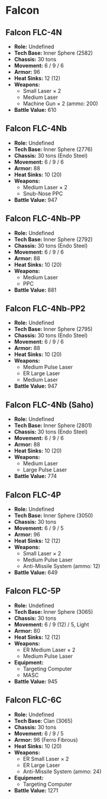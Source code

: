 # Falcon
## Falcon FLC-4N
- **Role:** Undefined
- **Tech Base:** Inner Sphere (2582)
- **Chassis:** 30 tons
- **Movement:** 6 / 9 / 6
- **Armor:** 96
- **Heat Sinks:** 12 (12)
- **Weapons:**
  - Small Laser × 2
  - Medium Laser
  - Machine Gun × 2 (ammo: 200)
- **Battle Value:** 610

## Falcon FLC-4Nb
- **Role:** Undefined
- **Tech Base:** Inner Sphere (2776)
- **Chassis:** 30 tons (Endo Steel)
- **Movement:** 6 / 9 / 6
- **Armor:** 88
- **Heat Sinks:** 10 (20)
- **Weapons:**
  - Medium Laser × 2
  - Snub-Nose PPC
- **Battle Value:** 947

## Falcon FLC-4Nb-PP
- **Role:** Undefined
- **Tech Base:** Inner Sphere (2792)
- **Chassis:** 30 tons (Endo Steel)
- **Movement:** 6 / 9 / 6
- **Armor:** 88
- **Heat Sinks:** 10 (20)
- **Weapons:**
  - Medium Laser
  - PPC
- **Battle Value:** 881

## Falcon FLC-4Nb-PP2
- **Role:** Undefined
- **Tech Base:** Inner Sphere (2795)
- **Chassis:** 30 tons (Endo Steel)
- **Movement:** 6 / 9 / 6
- **Armor:** 88
- **Heat Sinks:** 10 (20)
- **Weapons:**
  - Medium Pulse Laser
  - ER Large Laser
  - Medium Laser
- **Battle Value:** 947

## Falcon FLC-4Nb (Saho)
- **Role:** Undefined
- **Tech Base:** Inner Sphere (2801)
- **Chassis:** 30 tons (Endo Steel)
- **Movement:** 6 / 9 / 6
- **Armor:** 88
- **Heat Sinks:** 10 (20)
- **Weapons:**
  - Medium Laser
  - Large Pulse Laser
- **Battle Value:** 774

## Falcon FLC-4P
- **Role:** Undefined
- **Tech Base:** Inner Sphere (3050)
- **Chassis:** 30 tons
- **Movement:** 6 / 9 / 5
- **Armor:** 96
- **Heat Sinks:** 12 (12)
- **Weapons:**
  - Small Laser × 2
  - Medium Pulse Laser
  - Anti-Missile System (ammo: 12)
- **Battle Value:** 649

## Falcon FLC-5P
- **Role:** Undefined
- **Tech Base:** Inner Sphere (3065)
- **Chassis:** 30 tons
- **Movement:** 6 / 9 (12) / 5, Light
- **Armor:** 80
- **Heat Sinks:** 12 (12)
- **Weapons:**
  - ER Medium Laser × 2
  - Medium Pulse Laser
- **Equipment:**
  - Targeting Computer
  - MASC
- **Battle Value:** 945

## Falcon FLC-6C
- **Role:** Undefined
- **Tech Base:** Clan (3065)
- **Chassis:** 30 tons
- **Movement:** 6 / 9 / 5
- **Armor:** 96 (Ferro Fibrous)
- **Heat Sinks:** 10 (20)
- **Weapons:**
  - ER Small Laser × 2
  - ER Large Laser
  - Anti-Missile System (ammo: 24)
- **Equipment:**
  - Targeting Computer
- **Battle Value:** 1271

